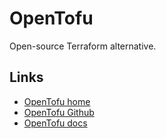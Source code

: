 # OpenTofu

Open-source Terraform alternative.

## Links

- [OpenTofu home](https://opentofu.org)
- [OpenTofu Github](https://github.com/opentofu/opentofu)
- [OpenTofu docs](https://opentofu.org/docs/)
